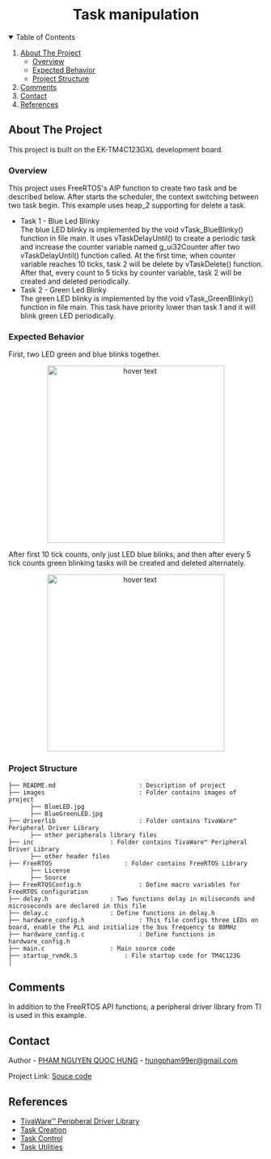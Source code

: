 <!-- PROJECT LOGO -->
<br />
<p align="center">
  <h1 align="center">Task manipulation</h1>
  
  

<!-- TABLE OF CONTENTS -->
<details open="open">
  <summary>Table of Contents</summary>
  <ol>
    <li>
      <a href="#about-the-project">About The Project</a>
      <ul>
        <li><a href="#overview">Overview</a></li>
		<li><a href="#expected-behavior">Expected Behavior</a></li>
		<li><a href="#project-structure">Project Structure</a></li>
      </ul>
    </li>
	<li><a href="#comments">Comments</a></li>
    <li><a href="#contact">Contact</a></li>
    <li><a href="#references">References</a></li>
  </ol>
</details>



<!-- ABOUT THE PROJECT -->
## About The Project

This project is built on the EK-TM4C123GXL development board.

### Overview

This project uses FreeRTOS's AIP function to create two task and be described below. After starts the scheduler, the context switching between two task begin. This example uses heap_2 supporting for delete a task.
* Task 1 - Blue Led Blinky <br>
The blue LED blinky is implemented by the void vTask_BlueBlinky() function in file main. It uses vTaskDelayUntil() to create a periodic task and increase the counter variable named g_ui32Counter after two vTaskDelayUntil() function called. At the first time, when counter variable reaches 10 ticks, task 2 will be delete by vTaskDelete() function. After that, every count to 5 ticks by counter variable, task 2 will be created and deleted periodically.
* Task 2 - Green Led Blinky <br>
The green LED blinky is implemented by the void vTask_GreenBlinky() function in file main. This task have priority lower than task 1 and it will blink green LED periodically.

### Expected Behavior
<p>
First, two LED green and blue blinks together.
<p align="center">
  <img src="images/BlueGreenLED.jpg" width="350" title="hover text">
</p>
After first 10 tick counts, only just LED blue blinks, and then after every 5 tick counts green blinking tasks will be created and deleted alternately.
<p align="center">
  <img src="images/BlueLED.jpg" width="350" title="hover text">
</p>

### Project Structure

```
├── README.md              			: Description of project
├── images              			: Folder contains images of project
      ├── BlueLED.jpg
      ├── BlueGreenLED.jpg
├── driverlib         				: Folder contains TivaWare™ Peripheral Driver Library
      ├── other peripherals library files
├── inc						: Folder contains TivaWare™ Peripheral Driver Library
      ├── other header files
├── FreeRTOS					: Folder contains FreeRTOS Library
      ├── License
      ├── Source
├── FreeRTOSConfig.h				: Define macro variables for FreeRTOS configuration
├── delay.h					: Two functions delay in miliseconds and microseconds are declared in this file
├── delay.c					: Define functions in delay.h
├── hardware_config.h				: This file configs three LEDs on board, enable the PLL and initialize the bus frequency to 80MHz
├── hardware_config.c				: Define functions in hardware_config.h
├── main.c					: Main source code
├── startup_rvmdk.S				: File startup code for TM4C123G
│   
```

<!-- GETTING STARTED -->
## Comments
In addition to the FreeRTOS API functions, a peripheral driver library from TI is used in this example.

<!-- CONTACT -->
## Contact

Author - [PHAM NGUYEN QUOC HUNG](https://hun9pham.github.io) - hungpham99er@gmail.com

Project Link: [Souce code](https://github.com/hun9pham/freertos-work/tree/main/Project/Task%20manipulation)



<!-- References -->
## References
* [TivaWare™ Peripheral Driver Library](www.ti.com/lit/ug/spmu298e/spmu298e.pdf)
* [Task Creation](https://www.freertos.org/a00019.html)
* [Task Control](https://www.freertos.org/a00112.html)
* [Task Utilities](https://www.freertos.org/a00021.html)

